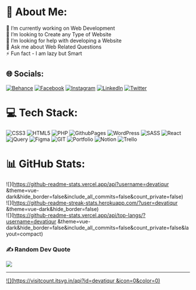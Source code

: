# 💫 About Me:
🔭 I’m currently working on Web Development<br>👯 I’m looking to Create any Type of Website<br>🤝 I’m looking for help with developing a Website<br>💬 Ask me about Web Related Questions<br>⚡ Fun fact - I am lazy but Smart<br>


## 🌐 Socials:
[![Behance](https://img.shields.io/badge/Behance-1769ff?logo=behance&logoColor=white)](https://behance.net/devatiqur) [![Facebook](https://img.shields.io/badge/Facebook-%231877F2.svg?logo=Facebook&logoColor=white)](https://facebook.com/DevAtiqur) [![Instagram](https://img.shields.io/badge/Instagram-%23E4405F.svg?logo=Instagram&logoColor=white)](https://instagram.com/devatiqur) [![LinkedIn](https://img.shields.io/badge/LinkedIn-%230077B5.svg?logo=linkedin&logoColor=white)](https://linkedin.com/in/devatiqur) [![Twitter](https://img.shields.io/badge/Twitter-%231DA1F2.svg?logo=Twitter&logoColor=white)](https://twitter.com/devatiqur) 

# 💻 Tech Stack:
![CSS3](https://img.shields.io/badge/css3-%231572B6.svg?style=for-the-badge&logo=css3&logoColor=white) ![HTML5](https://img.shields.io/badge/html5-%23E34F26.svg?style=for-the-badge&logo=html5&logoColor=white) ![PHP](https://img.shields.io/badge/php-%23777BB4.svg?style=for-the-badge&logo=php&logoColor=white) ![GithubPages](https://img.shields.io/badge/github%20pages-121013?style=for-the-badge&logo=github&logoColor=white) ![WordPress](https://img.shields.io/badge/WordPress-%23117AC9.svg?style=for-the-badge&logo=WordPress&logoColor=white) ![SASS](https://img.shields.io/badge/SASS-hotpink.svg?style=for-the-badge&logo=SASS&logoColor=white) ![React](https://img.shields.io/badge/react-%2320232a.svg?style=for-the-badge&logo=react&logoColor=%2361DAFB) ![jQuery](https://img.shields.io/badge/jquery-%230769AD.svg?style=for-the-badge&logo=jquery&logoColor=white) ![Figma](https://img.shields.io/badge/figma-%23F24E1E.svg?style=for-the-badge&logo=figma&logoColor=white) ![GIT](https://img.shields.io/badge/Git-fc6d26?style=for-the-badge&logo=git&logoColor=white) ![Portfolio](https://img.shields.io/badge/Portfolio-%23000000.svg?style=for-the-badge&logo=firefox&logoColor=#FF7139) ![Notion](https://img.shields.io/badge/Notion-%23000000.svg?style=for-the-badge&logo=notion&logoColor=white) ![Trello](https://img.shields.io/badge/Trello-%23026AA7.svg?style=for-the-badge&logo=Trello&logoColor=white)
# 📊 GitHub Stats:
![](https://github-readme-stats.vercel.app/api?username=devatiqur &theme=vue-dark&hide_border=false&include_all_commits=false&count_private=false)<br/>
![](https://github-readme-streak-stats.herokuapp.com/?user=devatiqur &theme=vue-dark&hide_border=false)<br/>
![](https://github-readme-stats.vercel.app/api/top-langs/?username=devatiqur &theme=vue-dark&hide_border=false&include_all_commits=false&count_private=false&layout=compact)

### ✍️ Random Dev Quote
![](https://quotes-github-readme.vercel.app/api?type=horizontal&theme=radical)

---
[![](https://visitcount.itsvg.in/api?id=devatiqur &icon=0&color=0)](https://visitcount.itsvg.in)

<!-- Proudly created with GPRM ( https://gprm.itsvg.in ) -->
